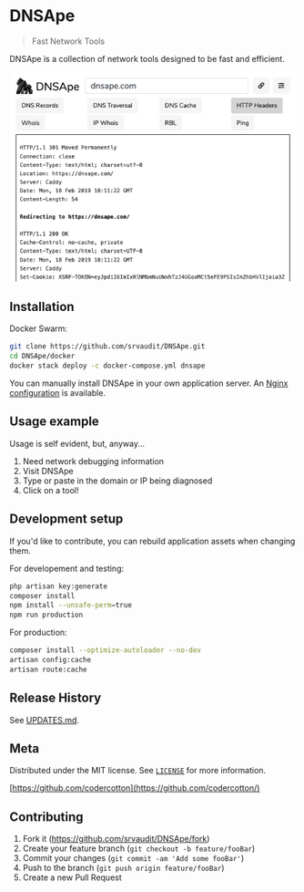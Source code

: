 # DNSApe
> Fast Network Tools

DNSApe is a collection of network tools designed to be fast and efficient.

![](screenshot.png)

## Installation

Docker Swarm:

```sh
git clone https://github.com/srvaudit/DNSApe.git
cd DNSApe/docker
docker stack deploy -c docker-compose.yml dnsape
```

You can manually install DNSApe in your own application server.  An [Nginx configuration](https://github.com/srvaudit/DNSApe/blob/master/docker/web/dnsape.com.conf) is available. 

## Usage example

Usage is self evident, but, anyway...

1. Need network debugging information
2. Visit DNSApe
3. Type or paste in the domain or IP being diagnosed
4. Click on a tool!

## Development setup

If you'd like to contribute, you can rebuild application assets when changing them.

For developement and testing:

```sh
php artisan key:generate
composer install
npm install --unsafe-perm=true
npm run production
```

For production:

```sh
composer install --optimize-autoloader --no-dev
artisan config:cache
artisan route:cache
```

## Release History

See [UPDATES.md](https://github.com/srvaudit/DNSApe/blob/master/UPDATES.md).

## Meta

Distributed under the MIT license. See [``LICENSE``](https://github.com/srvaudit/DNSApe/blob/master/LICENSE) for more information.

[https://github.com/codercotton](https://github.com/codercotton/)

## Contributing

1. Fork it (<https://github.com/srvaudit/DNSApe/fork>)
2. Create your feature branch (`git checkout -b feature/fooBar`)
3. Commit your changes (`git commit -am 'Add some fooBar'`)
4. Push to the branch (`git push origin feature/fooBar`)
5. Create a new Pull Request
